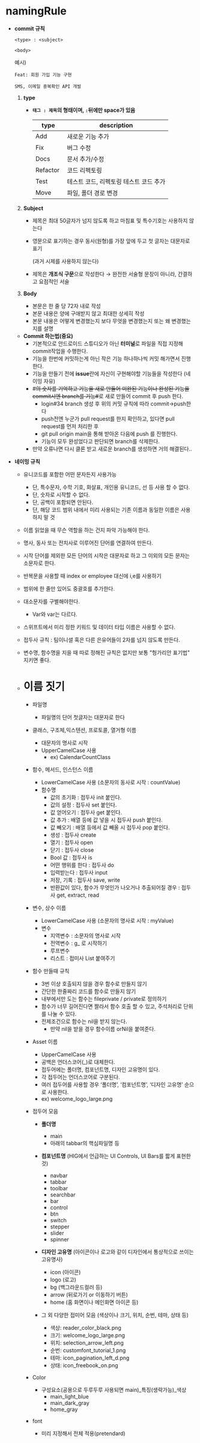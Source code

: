 # namingRule
- **commit 규칙**
    
    ```
    <type> : <subject>
    
    <body>
    ```
    
    예시)
    
    ```
    Feat: 회원 가입 기능 구현
    
    SMS, 이메일 중복확인 API 개발
    ```
    
    1. **type**
        - **`태그 : 제목`의 형태이며, `:`뒤에만 space가 있음**
            
            
            | type | description |
            | --- | --- |
            | Add | 새로운 기능 추가 |
            | Fix  | 버그 수정 |
            | Docs  | 문서 추가/수정 |
            | Refactor  | 코드 리펙토링 |
            | Test  | 테스트 코드, 리펙토링 테스트 코드 추가 |
            | Move | 파일, 폴더 경로 변경 |
    2. **Subject**
        - 제목은 최대 50글자가 넘지 않도록 하고 마침표 및 특수기호는 사용하지 않는다
        - 영문으로 표기하는 경우 동사(원형)를 가장 앞에 두고 첫 글자는 대문자로 표기
            
            (과거 시제를 사용하지 않는다)
            
        - 제목은 **개조식 구문**으로 작성한다 →  완전한 서술형 문장이 아니라, 간결하고 요점적인 서술
        
    3. **Body**
        - 본문은 한 줄 당 72자 내로 작성
        - 본문 내용은 양에 구애받지 않고 최대한 상세히 작성
        - 본문 내용은 어떻게 변경했는지 보다 무엇을 변경했는지 또는 왜 변경했는지를 설명
        
    - **Commit 하는법(중요)**
        - 기본적으로 안드로이드 스튜디오가 아닌 **터미널**로 파일을 직접 지정해 commit작업을 수행한다.
        - 기능을 한번에 커밋하는게 아닌 작은 기능 하나하나씩 커밋 해가면서 진행한다.
        - 기능을 만들기 전에 **issue**란에 자신이 구현해야할 기능들을 작성한다 (네이밍 자유)            
        - #~~의 숫자를 기억하고 기능을 새로 만들어 미완된 기능이나 완성된 기능을 commit시엔 branch를 기능#~~로 새로 만들어 commit 후 push 한다.
            - login#34 branch 생성 후 위의 커밋 규칙에 따라 commit→push한다
            - push전엔 누군가 pull request를 한지 확인하고, 있다면 pull request를 먼저 처리한 후
            - git pull origin main을 통해 받아온 다음에 push 를 진행한다.
            - 기능이 모두 완성었다고 판단되면 branch를 삭제한다.
        - 만약 오류나면 다시 클론 받고 새로운 branch를 생성하면 거의 해결된다..


- **네이밍 규칙**
    - 유니코드를 포함한 어떤 문자든지 사용가능
        - 단, 특수문자, 수학 기호, 화살표, 개인용 유니코드, 선 등 사용 할 수 없다.
        - 단, 숫자로 시작할 수 없다.
        - 단, 공백이 포함되면 안된다.
        - 단, 해당 코드 범위 내에서 미리 사용되는 기존 이름과 동일한 이름은 사용하지 말 것
    - 이름 읽었을 때 무슨 역할을 하는 건지 파악 가능해야 한다.
    - 명사, 동사 또는 전치사로 이루어진 단어를 연결하여 만든다.
    - 시작 단어를 제외한 모든 단어의 시작은 대문자로 하고 그 이외의 모든 문자는 소문자로 한다.
    - 반복문을 사용할 때 index or employee 대신에 i,e를 사용하기
    - 범위에 한 줄만 있어도 중괄호를 추가한다.
    - 대소문자를 구별해야한다.
        - Var와 var는 다르다.
    - 스위프트에서 미리 정한 키워드 및 데이터 타입 이름은 사용할 수 없다.
    - 접두사 규칙 : 팀이니셜 혹은 다른 은유어들이 2자를 넘지 않도록 만든다.
    - 변수명, 함수명을 지을 때 따로 정해진 규칙은 없지만 보통 "헝가리안 표기법" 지키면 좋다.

    - # 이름 짓기
        - 파일명
            - 파일명의 단어 첫글자는 대문자로 한다
         
        - 클래스, 구조체,익스텐션, 프로토콜, 열거형 이름
            - 대문자의 명사로 시작
            - UpperCamelCase 사용
                - ex) CalendarCountClass
         
        - 함수, 메서드, 인스턴스 이름
            - LowerCamelCase 사용 (소문자의 동사로 시작 : countValue)
            - 함수명
                - 값의 초기화 : 접두사 init 붙인다.
                - 값의 설정 : 접두사 set 붙인다.
                - 값 얻어오기 : 접두사 get 붙인다.
                - 값 추가 : 배열 등에 값 넣을 시 접두사 push 붙인다.
                - 값 빼오기 : 배열 등에서 값 빼올 시 접두사 pop 붙인다.
                - 생성 : 접두사 create
                - 열기 : 접두사 open
                - 닫기 : 접두사 close
                - Bool 값 : 접두사 is
                - 어떤 행위를 한다 : 접두사 do
                - 입력받는다 : 접두사 input
                - 저장, 기록 : 접두사 save, write
                - 반환값이 있다, 함수가 무엇인가 나오거나 추출되어질 경우 : 접두사 get, extract, read
         
        - 변수, 상수 이름
            - LowerCamelCase 사용 (소문자의 명사로 시작 : myValue)
            - 변수
                - 지역변수 : 소문자의 명사로 시작
                - 전역변수 : g_ 로 시작하기
                - 루프변수
                - 리스트 : 접미사 List 붙여주기

        - 함수 만들때 규칙
            - 3번 이상 호출되지 않을 경우 함수로 만들지 않기
            - 간단한 한줄짜리 코드를 함수로 만들지 않기
            - 내부에서만 도는 함수는 fileprivate / private로 정의하기
            - 함수가 너무 길어진다면 짤라서 함수 호출 할 수 있고, 주석처리로 단위를 나눌 수 있다.
            - 전제조건으로 함수는 nil을 받지 않는다.
                - 만약 nil을 받을 경우 함수이름 orNil을 붙여준다.

        - Asset 이름
            - UpperCamelCase 사용
            - 공백은 언더스코어(_)로 대체한다.
            - 접두어에는 폴더명, 컴포넌트명, 디자인 고유명이 있다. 
            - 각 접두어는 언더스코어로 구분된다.
            - 여러 접두어를 사용할 경우 ‘폴더명’, ‘컴포넌트명’, ‘디자인 고유명’ 순으로 사용한다.
            - ex) welcome_logo_large.png

        - 접두어 모음
            - **폴더명**
                - main
                - 아래의 tabbar의 핵심파일명 등
                   
            - **컴포넌트명** (HIG에서 언급하는 UI Controls, UI Bars를 짧게 표현한 것)
                - navbar
                - tabbar
                - toolbar
                - searchbar
                - bar
                - control
                - btn
                - switch
                - stepper
                - slider
                - spinner

            - **디자인 고유명** (아이콘이나 로고와 같이 디자인에서 통상적으로 쓰이는 고유명사)
                - icon (아이콘)
                - logo (로고)
                - bg (백그라운드컬러 등)
                - arrow (뒤로가기 or 이동하기 버튼)
                - home (홈 화면이나 메인화면 아이콘 등)

            

            - 그 외 다양한 접미어 모음 (색상이나 크기, 위치, 순번, 테마, 상태 등)
                - 색상: reader_color_black.png
                - 크기: welcome_logo_large.png
                - 위치: selection_arrow_left.png
                - 순번: customfont_tutorial_1.png
                - 테마: icon_pagination_left_d.png
                - 상태: icon_freebook_on.png

        - Color
            - 구성요소(공용으로 두루두루 사용되면 main)_특징(생략가능)_색상
                - main_light_blue
                - main_dark_gray
                - home_gray

        - font
            - 미리 지정해서 전체 적용(pretendard)

